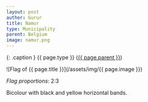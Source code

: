 ```yaml
---
layout: post
author: Gurur
title: Namur
type: Municipality
parent: Belgium
image: namur.png
---
```

{: .caption }
{{ page.type }} ([{{ page.parent }}](/2019/03/14/belgium.html))

![Flag of {{ page.title }}](/assets/img/{{ page.image }})

*Flag proportions*: 2:3

Bicolour with black and yellow horizontal bands.